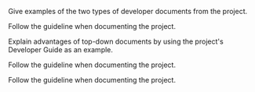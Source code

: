 <panel type="danger" header=":trophy: Can apply best practices when writing developer documents :star:" expandable no-close>

<panel type="danger" header=":trophy: Can explain the two types of developer docs :star:" expandable>
  <include src="../../book/documentation/introduction/what/full.md" />
  <panel header=":dart: Evidence" expanded>

Give examples of the two types of developer documents from the project.

  </panel>
</panel>

<panel type="danger" header=":trophy: Can explain the need for comprehensibility in documents :star:" expandable>
  <include src="../../book/documentation/guidelines/aimForComprehensibility/what/full.md" />
<!-- TODO: add evidence -->
</panel>

<panel type="danger" header=":trophy: Can write reasonably comprehensible developer documents :star:" expandable>
  <include src="../../book/documentation/guidelines/aimForComprehensibility/how/full.md" />
  <panel header=":dart: Evidence" expanded>

Follow the guideline when documenting the project.

  </panel>
</panel>

<panel type="warning" header=":trophy: Can distinguish between top-down and bottom up documentation :star::star:" expandable>
  <include src="../../book/documentation/guidelines/goTopDown/what/full.md" />
<!-- TODO: add evidence -->
</panel>

<panel type="warning" header=":trophy: Can explain the advantages of top-down documentation :star::star:" expandable>
  <include src="../../book/documentation/guidelines/goTopDown/why/full.md" />
  <panel header=":dart: Evidence" expanded>

Explain advantages of top-down documents by using the project's Developer Guide as an example.

  </panel>
</panel>

<panel type="warning" header=":trophy: Can write documentation in a top-down manner :star::star:" expandable>
  <include src="../../book/documentation/guidelines/goTopDown/how/full.md" />
  <panel header=":dart: Evidence" expanded>

Follow the guideline when documenting the project.

  </panel>
</panel>

<panel type="info" header=":trophy: Can explain documentation should be minimal yet sufficient :star::star::star:" expandable>
  <include src="../../book/documentation/guidelines/documentMinimally/what/full.md" />
<!-- TODO: add evidence -->
</panel>

<panel type="info" header=":trophy: Can write minimal yet sufficient documentation :star::star::star:" expandable>
  <include src="../../book/documentation/guidelines/documentMinimally/how/full.md" />
  <panel header=":dart: Evidence" expanded>

Follow the guideline when documenting the project.

  </panel>
</panel>

</panel>
